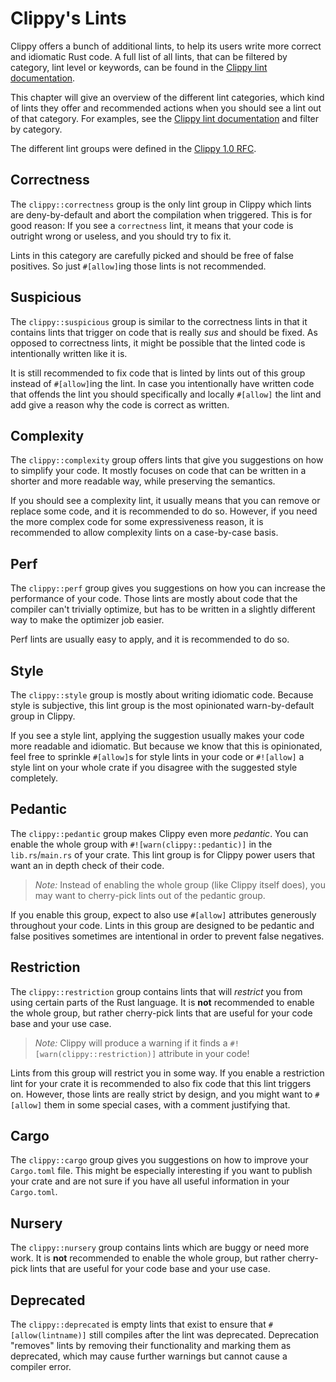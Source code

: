 # Clippy's Lints

Clippy offers a bunch of additional lints, to help its users write more correct
and idiomatic Rust code. A full list of all lints, that can be filtered by
category, lint level or keywords, can be found in the [Clippy lint
documentation].

This chapter will give an overview of the different lint categories, which kind
of lints they offer and recommended actions when you should see a lint out of
that category. For examples, see the [Clippy lint documentation] and filter by
category.

The different lint groups were defined in the [Clippy 1.0 RFC].

## Correctness

The `clippy::correctness` group is the only lint group in Clippy which lints are
deny-by-default and abort the compilation when triggered. This is for good
reason: If you see a `correctness` lint, it means that your code is outright
wrong or useless, and you should try to fix it.

Lints in this category are carefully picked and should be free of false
positives. So just `#[allow]`ing those lints is not recommended.

## Suspicious

The `clippy::suspicious` group is similar to the correctness lints in that it
contains lints that trigger on code that is really _sus_ and should be fixed. As
opposed to correctness lints, it might be possible that the linted code is
intentionally written like it is.

It is still recommended to fix code that is linted by lints out of this group
instead of `#[allow]`ing the lint. In case you intentionally have written code
that offends the lint you should specifically and locally `#[allow]` the lint
and add give a reason why the code is correct as written.

## Complexity

The `clippy::complexity` group offers lints that give you suggestions on how to
simplify your code. It mostly focuses on code that can be written in a shorter
and more readable way, while preserving the semantics.

If you should see a complexity lint, it usually means that you can remove or
replace some code, and it is recommended to do so. However, if you need the more
complex code for some expressiveness reason, it is recommended to allow
complexity lints on a case-by-case basis.

## Perf

The `clippy::perf` group gives you suggestions on how you can increase the
performance of your code. Those lints are mostly about code that the compiler
can't trivially optimize, but has to be written in a slightly different way to
make the optimizer job easier.

Perf lints are usually easy to apply, and it is recommended to do so.

## Style

The `clippy::style` group is mostly about writing idiomatic code. Because style
is subjective, this lint group is the most opinionated warn-by-default group in
Clippy.

If you see a style lint, applying the suggestion usually makes your code more
readable and idiomatic. But because we know that this is opinionated, feel free
to sprinkle `#[allow]`s for style lints in your code or `#![allow]` a style lint
on your whole crate if you disagree with the suggested style completely.

## Pedantic

The `clippy::pedantic` group makes Clippy even more _pedantic_. You can enable
the whole group with `#![warn(clippy::pedantic)]` in the `lib.rs`/`main.rs` of
your crate. This lint group is for Clippy power users that want an in depth
check of their code.

> _Note:_ Instead of enabling the whole group (like Clippy itself does), you may
> want to cherry-pick lints out of the pedantic group.

If you enable this group, expect to also use `#[allow]` attributes generously
throughout your code. Lints in this group are designed to be pedantic and false
positives sometimes are intentional in order to prevent false negatives.

## Restriction

The `clippy::restriction` group contains lints that will _restrict_ you from
using certain parts of the Rust language. It is **not** recommended to enable
the whole group, but rather cherry-pick lints that are useful for your code base
and your use case.

> _Note:_ Clippy will produce a warning if it finds a
> `#![warn(clippy::restriction)]` attribute in your code!

Lints from this group will restrict you in some way. If you enable a restriction
lint for your crate it is recommended to also fix code that this lint triggers
on. However, those lints are really strict by design, and you might want to
`#[allow]` them in some special cases, with a comment justifying that.

## Cargo

The `clippy::cargo` group gives you suggestions on how to improve your
`Cargo.toml` file. This might be especially interesting if you want to publish
your crate and are not sure if you have all useful information in your
`Cargo.toml`.

## Nursery

The `clippy::nursery` group contains lints which are buggy or need more work. It is **not** 
recommended to enable the whole group, but rather cherry-pick lints that are useful for your 
code base and your use case. 

## Deprecated

The `clippy::deprecated` is empty lints that exist to ensure that `#[allow(lintname)]` still 
compiles after the lint was deprecated. Deprecation "removes" lints by removing their 
functionality and marking them as deprecated, which may cause further warnings but cannot 
cause a compiler error.

[Clippy lint documentation]: https://rust-lang.github.io/rust-clippy/
[Clippy 1.0 RFC]: https://github.com/rust-lang/rfcs/blob/master/text/2476-clippy-uno.md#lint-audit-and-categories
